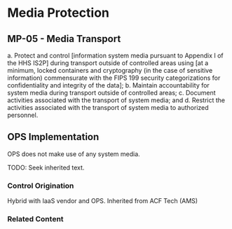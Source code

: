 # Media Protection
## MP-05 - Media Transport

a. Protect and control [information system media pursuant to Appendix I of the HHS IS2P] during transport outside of controlled areas using [at a minimum, locked containers and cryptography (in the case of sensitive information) commensurate with the FIPS 199 security categorizations for confidentiality and integrity of the data];
b. Maintain accountability for system media during transport outside of controlled areas;
c. Document activities associated with the transport of system media; and
d. Restrict the activities associated with the transport of system media to authorized personnel.

## OPS Implementation

OPS does not make use of any system media.

TODO: Seek inherited text.

### Control Origination

Hybrid with IaaS vendor and OPS. Inherited from ACF Tech (AMS)

### Related Content
